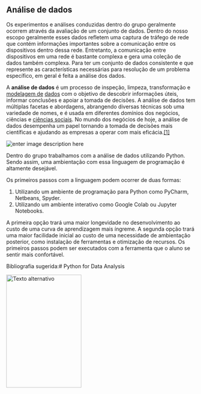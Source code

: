 ## Análise de dados

Os experimentos e análises conduzidas dentro do grupo geralmente ocorrem através da avaliação de um conjunto de dados. Dentro do nosso escopo geralmente esses dados refletem uma captura de tráfego de rede que contém informações importantes sobre a comunicação entre os dispositivos dentro dessa rede. Entretanto, a comunicação entre dispositivos em uma rede é bastante complexa e gera uma coleção de dados também complexa. Para ter um conjunto de dados consistente e que represente as características necessárias para resolução de um problema específico, em geral é feita a análise dos dados.

A **análise de dados** é um processo de inspeção, limpeza, transformação e [modelagem de](https://pt.wikipedia.org/wiki/Modelagem_de_dados "Modelagem de dados")  [dados](https://pt.wikipedia.org/wiki/Dados "Dados") com o objetivo de descobrir informações úteis, informar conclusões e apoiar a tomada de decisões. A análise de dados tem múltiplas facetas e abordagens, abrangendo diversas técnicas sob uma variedade de nomes, e é usada em diferentes domínios dos negócios, ciências e [ciências sociais](https://pt.wikipedia.org/wiki/Ci%C3%AAncias_sociais "Ciências sociais"). No mundo dos negócios de hoje, a análise de dados desempenha um papel tornando a tomada de decisões mais científicas e ajudando as empresas a operar com mais eficácia.[[1]](https://pt.wikipedia.org/wiki/An%C3%A1lise_de_dados#cite_note-1)

![enter image description here](https://github.com/fernandonakayama/guia_iniciacao_cientifica/blob/main/analise_dados/Data_Science_VD.png)

Dentro do grupo trabalhamos com a análise de dados utilizando Python. Sendo assim, uma ambientação com essa linguagem de programação é altamente desejável.

Os primeiros passos com a linguagem podem ocorrer de duas formas:

 1. Utilizando um ambiente de programação para Python como PyCharm, Netbeans, Spyder.
 2. Utilizando um ambiente interativo como Google Colab ou Jupyter Notebooks.
 
 A primeira opção trará uma maior longevidade no desenvolvimento ao custo de uma curva de aprendizagem mais íngreme. A segunda opção trará uma maior facilidade inicial ao custo de uma necessidade de ambientação posterior, como instalação de ferramentas e otimização de recursos.
Os primeiros passos podem ser executados com a ferramenta que o aluno se sentir mais confortável.

Bibliografia sugerida:# Python for Data Analysis

<img src="https://github.com/fernandonakayama/guia_iniciacao_cientifica/blob/main/analise_dados/cover.png" alt="Texto alternativo" width="200" height="300">


